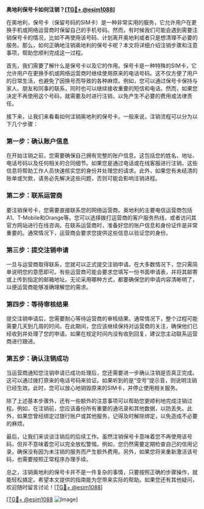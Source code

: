**奥地利保号卡如何注销？[[TG💪+ @esim1088](https://t.me/s/esim1088)]**

在奥地利，保号卡（保留号码的SIM卡）是一种非常实用的服务，它允许用户在更换手机或网络运营商时保留自己的手机号码。然而，有时候我们可能会遇到需要注销保号卡的情况，比如不再使用该号码、计划离开奥地利或者只是想清理不必要的服务。那么，如何正确地注销奥地利的保号卡呢？本文将详细介绍注销步骤和注意事项，帮助您顺利完成这一过程。

首先，我们需要了解什么是保号卡以及它的作用。保号卡是一种特殊的SIM卡，它允许用户在更换手机或网络运营商时继续使用原来的电话号码。这不仅方便了用户的日常生活，也避免了因换号而导致的各种麻烦。例如，您可以通过保号卡保持与家人、朋友和同事的联系，同时也可以继续接收重要的短信和电话。然而，如果您决定不再使用这个号码，就需要及时进行注销，以免产生不必要的费用或法律责任。

接下来，让我们来看看如何注销奥地利的保号卡。一般来说，注销流程可以分为以下几个步骤：

### 第一步：确认账户信息

在开始注销之前，您需要确保自己拥有完整的账户信息。这包括您的姓名、地址、电话号码以及任何相关的合同细节。如果您是通过电话或在线客服进行注销，这些信息将帮助工作人员快速核实您的身份并处理您的请求。此外，如果您有未结清的账单或欠款，请务必先解决这些问题，否则可能会影响注销进程。

### 第二步：联系运营商

要注销保号卡，您需要直接联系您的网络运营商。奥地利的主要电信运营商包括A1、T-Mobile和Orange等。您可以选择拨打运营商的客户服务热线，或者访问其官方网站进行在线咨询。在联系运营商时，准备好您的账户信息和身份证件是非常重要的。通常情况下，运营商会要求您提供这些信息以验证您的身份。

### 第三步：提交注销申请

一旦与运营商取得联系，您就可以正式提交注销申请。在大多数情况下，您只需简单说明您的意愿即可。有些运营商可能会要求您填写一份书面申请表，并将其邮寄或上传到指定的邮箱地址。无论采用哪种方式，都要确保您的申请内容清晰明了，以便运营商能够准确理解您的需求。

### 第四步：等待审核结果

提交注销申请后，您需要耐心等待运营商的审核结果。通常情况下，整个过程可能需要几天到几周的时间。在此期间，您应该继续保持对运营商的关注，确保他们已经收到并处理了您的申请。如果在规定时间内没有收到回复，建议您主动联系运营商进行跟进。

### 第五步：确认注销成功

当运营商通知您注销申请已成功处理后，您还需要进一步确认注销是否真正完成。这可以通过拨打原来的电话号码来验证。如果听到的是“空号”提示音，则说明注销已经生效。此时，您可以放心地销毁原来的SIM卡，并停止使用相关服务。

除了上述基本步骤外，还有一些额外的注意事项可以帮助您更顺利地完成注销过程。例如，在注销前，您应该备份所有重要的通讯录和其他数据，以防丢失。此外，如果您曾经绑定过银行账户或其他服务，记得及时解除绑定，以免造成不必要的麻烦。

最后，让我们来谈谈注销后的后续工作。虽然注销保号卡意味着您不再使用该号码，但并不意味着您可以完全放松警惕。例如，您仍然需要定期检查自己的信用记录，确保没有因为未注销的服务而产生额外费用。另外，如果您将来重新激活该号码，也需要按照正常程序办理手续。

总之，注销奥地利的保号卡并不是一件复杂的事情，只要按照正确的步骤操作，就能轻松搞定。希望本文提供的指南能为您带来实际的帮助。如果您还有其他疑问，欢迎随时留言讨论！[[TG💪+ @esim1088](https://t.me/s/esim1088)]

[[TG💪+ @esim1088](https://t.me/s/esim1088) ![Image](https://i.postimg.cc/4NQfJmqS/Snipaste-2025-05-13-00-14-12.png)]